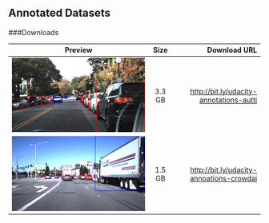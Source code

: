## Annotated Datasets

###Downloads 

| Preview        | Size           | Download URL  |
| ------------- |:-------------:| -----:|
| ![](./images/auttico.png)     | 3.3 GB | http://bit.ly/udacity-annotations-autti |
| ![](./images/crowdai.png)    | 1.5 GB      | http://bit.ly/udacity-annoations-crowdai |


 

